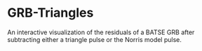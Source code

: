 # GRB-Triangles

An interactive visualization of the residuals of a BATSE GRB after subtracting either a triangle pulse or the Norris model pulse.
